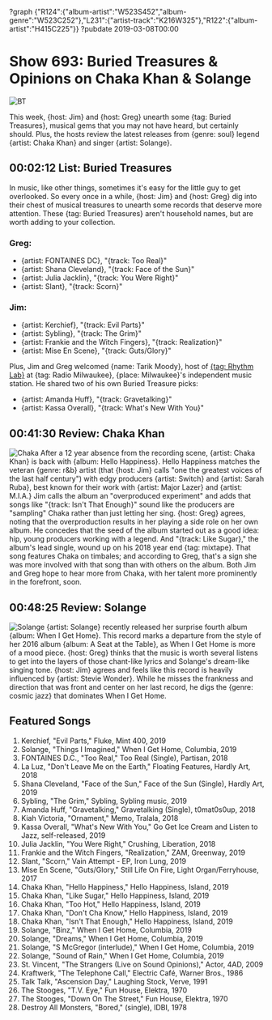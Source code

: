 ?graph {"R124":{"album-artist":"W523S452","album-genre":"W523C252"},"L231":{"artist-track":"K216W325"},"R122":{"album-artist":"H415C225"}}
?pubdate 2019-03-08T00:00

# Show 693: Buried Treasures & Opinions on Chaka Khan & Solange

![BT](https://sound-images.s3.amazonaws.com/images/2019/BT_again.png)

This week, {host: Jim} and {host: Greg} unearth some {tag: Buried Treasures}, musical gems that you may not have heard, but certainly should. Plus, the hosts review the latest releases from {genre: soul} legend {artist: Chaka Khan} and singer {artist: Solange}.

## 00:02:12 List: Buried Treasures

In music, like other things, sometimes it's easy for the little guy to get overlooked. So every once in a while, {host: Jim} and {host: Greg} dig into their chest of musical treasures to unearth some records that deserve more attention. These {tag: Buried Treasures} aren't household names, but are worth adding to your collection.

### Greg:
- {artist: FONTAINES DC}, "{track: Too Real}"
- {artist: Shana Cleveland}, "{track: Face of the Sun}"
- {artist: Julia Jacklin}, "{track: You Were Right}"
- {artist: Slant}, "{track: Scorn}"

### Jim:
- {artist: Kerchief}, "{track: Evil Parts}"
- {artist: Sybling}, "{track: The Grim}"
- {artist: Frankie and the Witch Fingers}, "{track: Realization}"
- {artist: Mise En Scene}, "{track: Guts/Glory}"

Plus, Jim and Greg welcomed {name: Tarik Moody}, host of [{tag: Rhythm Lab}](http://radiomilwaukee.org/rhythmlab) at {tag: Radio Milwaukee}, {place: Milwaukee}'s independent music station. He shared two of his own Buried Treasure picks:

- {artist: Amanda Huff}, "{track: Gravetalking}"
- {artist: Kassa Overall}, "{track: What's New With You}"


## 00:41:30 Review: Chaka Khan
![Chaka](https://s3.amazonaws.com/sound-images/images/2019/chaka.jpeg)
After a 12 year absence from the recording scene, {artist: Chaka Khan} is back with {album: Hello Happiness}. Hello Happiness matches the veteran {genre: r&b} artist (that {host: Jim} calls "one the greatest voices of the last half century") with edgy producers {artist: Switch} and {artist: Sarah Ruba}, best known for their work with {artist: Major Lazer} and {artist: M.I.A.} Jim calls the album an "overproduced experiment" and adds that songs like "{track: Isn't That Enough}" sound like the producers are "sampling" Chaka rather than just letting her sing. {host: Greg} agrees, noting that the overproduction results in her playing a side role on her own album. He concedes that the seed of the album started out as a good idea: hip, young producers working with a legend. And "{track: Like Sugar}," the album's lead single, wound up on his 2018 year end {tag: mixtape}. That song features Chaka on timbales; and according to Greg, that's a sign she was more involved with that song than with others on the album. Both Jim and Greg hope to hear more from Chaka, with her talent more prominently in the forefront, soon.

## 00:48:25 Review: Solange
![Solange](https://sound-images.s3.amazonaws.com/images/2019/solange.jpg)
{artist: Solange} recently released her surprise fourth album {album: When I Get Home}. This record marks a departure from the style of her 2016 album {album: A Seat at the Table}, as When I Get Home is more of a mood piece. {host: Greg} thinks that the music is worth several listens to get into the layers of those chant-like lyrics and Solange's dream-like singing tone. {host: Jim} agrees and feels like this record is heavily influenced by {artist: Stevie Wonder}. While he misses the frankness and direction that was front and center on her last record, he digs the {genre: cosmic jazz} that dominates When I Get Home.

## Featured Songs

1. Kerchief, "Evil Parts," Fluke, Mint 400, 2019
1. Solange, "Things I Imagined," When I Get Home, Columbia, 2019
1. FONTAINES D.C., "Too Real," Too Real (Single), Partisan, 2018
1. La Luz, "Don't Leave Me on the Earth," Floating Features, Hardly Art, 2018
1. Shana Cleveland, "Face of the Sun," Face of the Sun (Single), Hardly Art, 2019
1. Sybling, "The Grim," Sybling, Sybling music, 2019
1. Amanda Huff, "Gravetalking," Gravetalking (Single), t0mat0s0up, 2018
1. Kiah Victoria, "Ornament," Memo, Tralala, 2018
1. Kassa Overall, "What's New With You," Go Get Ice Cream and Listen to Jazz, self-released, 2019
1. Julia Jacklin, "You Were Right," Crushing, Liberation, 2018
1. Frankie and the Witch Fingers, "Realization," ZAM, Greenway, 2019
1. Slant, "Scorn," Vain Attempt - EP, Iron Lung, 2019
1. Mise En Scene, "Guts/Glory," Still Life On Fire, Light Organ/Ferryhouse, 2017
1. Chaka Khan, "Hello Happiness," Hello Happiness, Island, 2019
1. Chaka Khan, "Like Sugar," Hello Happiness, Island, 2019
1. Chaka Khan, "Too Hot," Hello Happiness, Island, 2019
1. Chaka Khan, "Don't Cha Know," Hello Happiness, Island, 2019
1. Chaka Khan, "Isn't That Enough," Hello Happiness, Island, 2019
1. Solange, "Binz," When I Get Home, Columbia, 2019
1. Solange, "Dreams," When I Get Home, Columbia, 2019
1. Solange, "S McGregor (interlude)," When I Get Home, Columbia, 2019
1. Solange, "Sound of Rain," When I Get Home, Columbia, 2019
1. St. Vincent, "The Strangers (Live on Sound Opinions)," Actor, 4AD, 2009
1. Kraftwerk, "The Telephone Call," Electric Café, Warner Bros., 1986
1. Talk Talk, "Ascension Day," Laughing Stock, Verve, 1991
1. The Stooges, "T.V. Eye," Fun House, Elektra, 1970
1. The Stooges, "Down On The Street," Fun House, Elektra, 1970
1. Destroy All Monsters, "Bored," (single), IDBI, 1978